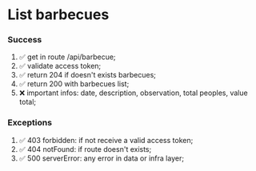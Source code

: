 # List barbecues

### Success

1. ✅ get in route /api/barbecue;
2. ✅ validate access token;
3. ✅ return 204 if doesn't exists barbecues;
4. ✅ return 200 with barbecues list;
5. ❌ important infos: date, description, observation, total peoples, value total;

### Exceptions

1. ✅ 403 forbidden: if not receive a valid access token;
2. ✅ 404 notFound: if route doesn't exists;
3. ✅ 500 serverError: any error in data or infra layer;

